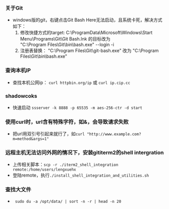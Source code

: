 ### 关于Git
* windows版的git，右键点击Git Bash Here无法启动，且系统卡死，解决方式如下：
  1. 修改快捷方式的target: C:\ProgramData\Microsoft\Windows\Start Menu\Programs\Git\Git Bash.lnk  的目标改为  
  "C:\Program Files\Git\bin\bash.exe" --login -i
  2. 注册表替换： "C:\Program Files\Git\git-bash.exe"  改为  "C:\Program Files\Git\bin\bash.exe"
  
 ### 查询本机IP 
 * 查找本机公网ip： `curl httpbin.org/ip` 或  `curl ip.cip.cc`
 
 ### shadowcoks 
 * 快速启动 `ssserver -k 8888 -p 65535 -m aes-256-ctr -d start`
 
 ### 使用curl时，url含有特殊字符，如&，会导致请求失败
 * 把url用双引号引起来就行了，如`curl "http://www.example.com?m=method&args=1"`
 
 ### 远程主机无法访问外网的情况下，安装gititerm2的shell intergration
 *  上传相关脚本：`scp -r ./iterm2_shell_integration  remote:/home/users/lengxuehx`
 *  登陆remote，执行`./install_shell_integration_and_utilities.sh`
 
 ### 查找大文件
 * ` sudo du -a /opt/data/ | sort -n -r | head -n 20`
 
 

 
